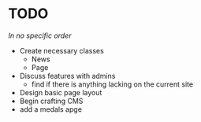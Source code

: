TODO
====

<em>In no specific order</em>

- Create necessary classes
    - News
    - Page
- Discuss features with admins
    - find if there is anything lacking on the current site
- Design basic page layout
- Begin crafting CMS
- add a medals apge
